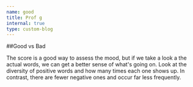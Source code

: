 ```yaml
---
name: good
title: Prof g
internal: true
type: custom-blog
---
```


##Good vs Bad

The score is a good way to assess the mood, but if we take a look a the actual words, we can get a better sense of what's going on. Look at the diversity of positive words and how many times each one shows up. In contrast, there are fewer negative ones and occur far less frequently.
